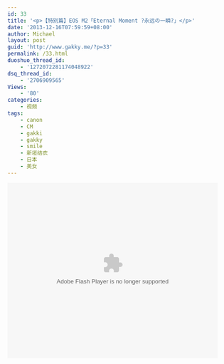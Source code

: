 ```yaml
---
id: 33
title: '<p>【特别篇】EOS M2「Eternal Moment ?永远の一瞬?」</p>'
date: '2013-12-16T07:59:59+08:00'
author: Michael
layout: post
guid: 'http://www.gakky.me/?p=33'
permalink: /33.html
duoshuo_thread_id:
    - '1272072281174048922'
dsq_thread_id:
    - '2706909565'
Views:
    - '80'
categories:
    - 视频
tags:
    - canon
    - CM
    - gakki
    - gakky
    - smile
    - 新垣结衣
    - 日本
    - 美女
---
```


<object height="394" width="473"><param name="allowscriptaccess" value="sameDomain"></param><param name="wmode" value="transparent"></param><param name="movie" value="http://www.tudou.com/v/183144610/v.swf"></param><param name="allowfullscreen" value="true"></param><embed allowfullscreen="true" allowscriptaccess="sameDomain" height="394" src="http://www.tudou.com/v/183144610/v.swf" type="application/x-shockwave-flash" width="473" wmode="transparent"></embed></object>